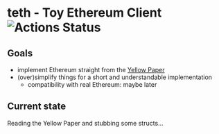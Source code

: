 # teth - Toy Ethereum Client ![Actions Status](https://wdp9fww0r9.execute-api.us-west-2.amazonaws.com/production/badge/bwasty/teth)

## Goals
* implement Ethereum straight from the [Yellow Paper](https://github.com/ethereum/yellowpaper/)
* (over)simplify things for a short and understandable implementation
  - compatibility with real Ethereum: maybe later

## Current state
Reading the Yellow Paper and stubbing some structs...
